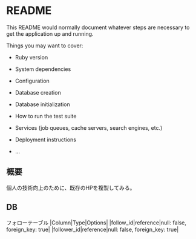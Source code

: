 # README

This README would normally document whatever steps are necessary to get the
application up and running.

Things you may want to cover:

* Ruby version

* System dependencies

* Configuration

* Database creation

* Database initialization

* How to run the test suite

* Services (job queues, cache servers, search engines, etc.)

* Deployment instructions

* ...


## 概要
個人の技術向上のために、既存のHPを複製してみる。




## DB


フォローテーブル
|Column|Type|Options|
|follow_id|reference|null: false, foreign_key: true|
|follower_id|reference|null: false, foreign_key: true|